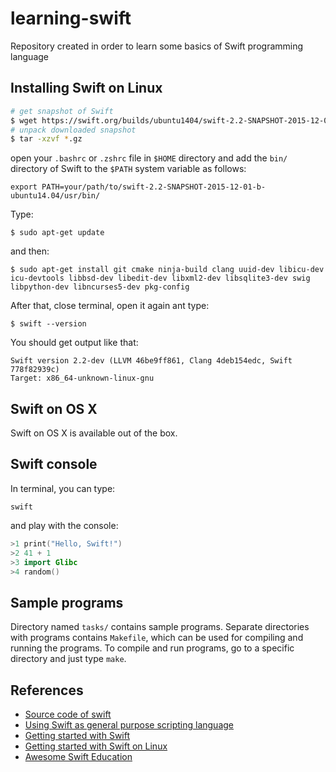 learning-swift
==============
Repository created in order to learn some basics of Swift programming language

Installing Swift on Linux
-------------------------

```bash
# get snapshot of Swift
$ wget https://swift.org/builds/ubuntu1404/swift-2.2-SNAPSHOT-2015-12-01-b/swift-2.2-SNAPSHOT-2015-12-01-b-ubuntu14.04.tar.gz
# unpack downloaded snapshot
$ tar -xzvf *.gz
```

open your `.bashrc` or `.zshrc` file in `$HOME` directory and add the `bin/` directory of Swift to the `$PATH` system variable as follows:

```
export PATH=your/path/to/swift-2.2-SNAPSHOT-2015-12-01-b-ubuntu14.04/usr/bin/
```

Type:

```
$ sudo apt-get update
```

and then:

```
$ sudo apt-get install git cmake ninja-build clang uuid-dev libicu-dev icu-devtools libbsd-dev libedit-dev libxml2-dev libsqlite3-dev swig libpython-dev libncurses5-dev pkg-config
```

After that, close terminal, open it again ant type:

```
$ swift --version
```

You should get output like that:

```
Swift version 2.2-dev (LLVM 46be9ff861, Clang 4deb154edc, Swift 778f82939c)
Target: x86_64-unknown-linux-gnu
```

Swift on OS X
-------------

Swift on OS X is available out of the box.

Swift console
-------------

In terminal, you can type:

```
swift
```

and play with the console:

```swift
>1 print("Hello, Swift!")
>2 41 + 1
>3 import Glibc
>4 random()
```

Sample programs
---------------

Directory named `tasks/` contains sample programs. Separate directories with programs contains `Makefile`, which can be used for compiling and running the programs. To compile and run programs, go to a specific directory and just type `make`.

References
----------
- [Source code of swift](https://github.com/apple/swift)
- [Using Swift as general purpose scripting language](http://www.strathweb.com/2014/06/using-swift-general-purpose-scripting-language/)
- [Getting started with Swift](https://swift.org/getting-started/)
- [Getting started with Swift on Linux](https://www.twilio.com/blog/2015/12/getting-started-with-swift-on-linux.html)
- [Awesome Swift Education](https://github.com/hsavit1/Awesome-Swift-Education)
